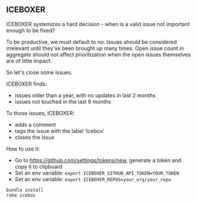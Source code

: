 ## ICEBOXER

ICEBOXER systemizes a hard decision - when is a valid issue not important enough to be fixed? 

To be productive, we must default to no.  Issues should be considered irrelevant until they've been brought up many times.  Open issue count in aggregate should not affect prioritization when the open issues themselves are of little impact.

So let's close some issues.

ICEBOXER finds:
- issues older than a year, with no updates in last 2 months
- issues not touched in the last 6 months

To those issues, ICEBOXER:
- adds a comment
- tags the issue with the label 'Icebox'
- closes the issue

How to use it:

- Go to https://github.com/settings/tokens/new, generate a token and copy it to clipboard
- Set an env variable: `export ICEBOXER_GITHUB_API_TOKEN=YOUR_TOKEN`
- Set an env variable: `export ICEBOXER_REPOS=your_org/your_repo`

```
bundle install
rake icebox
```
